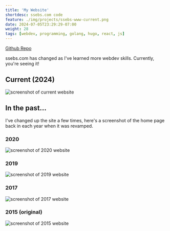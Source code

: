 ```yaml
---
title: 'My Website'
shortdesc: ssebs.com code
feature: ./img/projects/ssebs-www-current.png
date: 2024-07-05T23:29:29-07:00
weight: 28
tags: [webdev, programming, golang, hugo, react, js]
---
```

[Github Repo](https://github.com/ssebs/ssebs-www)

ssebs.com has changed as I've learned more webdev skills. Currently, you're seeing it!

## Current (2024)
![screenshot of current website](./img/projects/ssebs-www-current.png)

## In the past...
I've changed up the site a few times, here's a screenshot of the home page back in each year when it was revamped.

### 2020
![screenshot of 2020 website](./img/projects/ssebs-www-2020.png)

### 2019
![screenshot of 2019 website](./img/projects/ssebs-www-2019.png)

### 2017
![screenshot of 2017 website](./img/projects/ssebs-www-2017.png)

### 2015 (original)
![screenshot of 2015 website](./img/projects/ssebs-www-2015.png)